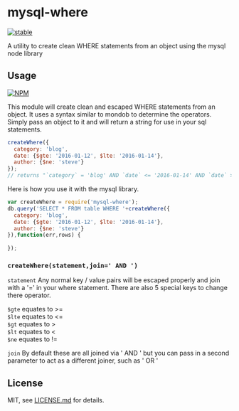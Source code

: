 # mysql-where

[![stable](http://badges.github.io/stability-badges/dist/stable.svg)](http://github.com/badges/stability-badges)

A utility to create clean WHERE statements from an object using the mysql node library

## Usage

[![NPM](https://nodei.co/npm/mysql-where.png)](https://www.npmjs.com/package/mysql-where)

This module will create clean and escaped WHERE statements from an object. It uses a syntax similar to mondob to determine the operators. Simply pass an object to it and will return a string for use in your sql statements.

```js
createWhere({
  category: 'blog',
  date: {$gte: '2016-01-12', $lte: '2016-01-14'},
  author: {$ne: 'steve'}
});
// returns "`category` = 'blog' AND `date` <= '2016-01-14' AND `date` >= '2016-01-12' AND `author` != 'steve'"
```

Here is how you use it with the mysql library.

```js
var createWhere = require('mysql-where');
db.query('SELECT * FROM table WHERE '+createWhere({
  category: 'blog',
  date: {$gte: '2016-01-12', $lte: '2016-01-14'},
  author: {$ne: 'steve'}
}),function(err,rows) {
  
});

```

### `createWhere(statement,join=' AND ')`

`statement` Any normal key / value pairs will be escaped properly and join with a '=' in your where statement. There are also 5 special keys to change there operator.

`$gte` equates to >=  
`$lte` equates to <=  
`$gt` equates to >  
`$lt` equates to <  
`$ne` equates to !=  

`join` By default these are all joined via ' AND ' but you can pass in a second parameter to act as a different joiner, such as ' OR '

## License

MIT, see [LICENSE.md](http://github.com/njam3/mysql-where/blob/master/LICENSE.md) for details.
